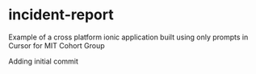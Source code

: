 # incident-report
Example of a cross platform ionic application built using only prompts in Cursor for MIT Cohort Group

Adding initial commit